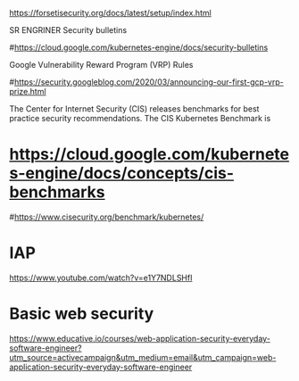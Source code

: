 https://forsetisecurity.org/docs/latest/setup/index.html

SR ENGRINER
Security bulletins

#https://cloud.google.com/kubernetes-engine/docs/security-bulletins


Google Vulnerability Reward Program (VRP) Rules

#https://security.googleblog.com/2020/03/announcing-our-first-gcp-vrp-prize.html



The Center for Internet Security (CIS) releases benchmarks for best practice security recommendations. The CIS Kubernetes Benchmark is
# https://cloud.google.com/kubernetes-engine/docs/concepts/cis-benchmarks
#https://www.cisecurity.org/benchmark/kubernetes/

# IAP
https://www.youtube.com/watch?v=e1Y7NDLSHfI


# Basic web security 
https://www.educative.io/courses/web-application-security-everyday-software-engineer?utm_source=activecampaign&utm_medium=email&utm_campaign=web-application-security-everyday-software-engineer
